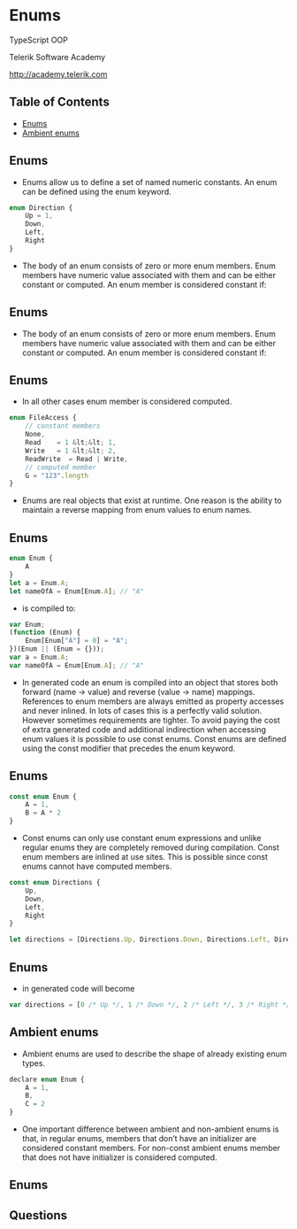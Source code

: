 <!-- section start -->
<!-- attr: { id:'', class:'slide-title', showInPresentation:true, hasScriptWrapper:true } -->
# Enums
<article class="signature">
	<p class="signature-course">TypeScript OOP</p>
	<p class="signature-initiative">Telerik Software Academy</p>
	<a href="http://academy.telerik.com" class="signature-link">http://academy.telerik.com</a>
</div>


<!-- attr: { showInPresentation:true, hasScriptWrapper:true } -->
# Table of Contents
- [Enums](#enums)
- [Ambient enums](#ambient-enums)






<!-- section start -->
<!-- attr: { id:'enums', class:'slide-section', showInPresentation:true, hasScriptWrapper:true } -->
<!-- # Enums -->


<!-- attr: { showInPresentation:true, hasScriptWrapper:true } -->
# Enums
- Enums allow us to define a set of named numeric constants. An enum can be defined using the enum keyword.

```javascript
enum Direction {
    Up = 1,
    Down,
    Left,
    Right
}

```

- The body of an enum consists of zero or more enum members. Enum members have numeric value associated with them and can be either constant or computed. An enum member is considered constant if:


<!-- attr: { showInPresentation:true, hasScriptWrapper:true } -->
# Enums
- The body of an enum consists of zero or more enum members. Enum members have numeric value associated with them and can be either constant or computed. An enum member is considered constant if:


<!-- attr: { showInPresentation:true, hasScriptWrapper:true } -->
# Enums
- In all other cases enum member is considered computed.

```javascript
enum FileAccess {
    // constant members
    None,
    Read    = 1 &lt;&lt; 1,
    Write   = 1 &lt;&lt; 2,
    ReadWrite  = Read | Write,
    // computed member
    G = "123".length
}

```

- Enums are real objects that exist at runtime. One reason is the ability to maintain a reverse mapping from enum values to enum names.


<!-- attr: { showInPresentation:true, hasScriptWrapper:true } -->
# Enums

```javascript
enum Enum {
    A
}
let a = Enum.A;
let nameOfA = Enum[Enum.A]; // "A"

```

- is compiled to:

```javascript
var Enum;
(function (Enum) {
    Enum[Enum["A"] = 0] = "A";
})(Enum || (Enum = {}));
var a = Enum.A;
var nameOfA = Enum[Enum.A]; // "A"

```

- In generated code an enum is compiled into an object that stores both forward (name -&gt; value) and reverse (value -&gt; name) mappings. References to enum members are always emitted as property accesses and never inlined. In lots of cases this is a perfectly valid solution. However sometimes requirements are tighter. To avoid paying the cost of extra generated code and additional indirection when accessing enum values it is possible to use const enums. Const enums are defined using the const modifier that precedes the enum keyword.


<!-- attr: { showInPresentation:true, hasScriptWrapper:true } -->
# Enums

```javascript
const enum Enum {
    A = 1,
    B = A * 2
}

```

- Const enums can only use constant enum expressions and unlike regular enums they are completely removed during compilation. Const enum members are inlined at use sites. This is possible since const enums cannot have computed members.

```javascript
const enum Directions {
    Up,
    Down,
    Left,
    Right
}

let directions = [Directions.Up, Directions.Down, Directions.Left, Directions.Right]

```



<!-- attr: { showInPresentation:true, hasScriptWrapper:true } -->
# Enums
- in generated code will become

```javascript
var directions = [0 /* Up */, 1 /* Down */, 2 /* Left */, 3 /* Right */];

```





<!-- section start -->
<!-- attr: { id:'ambient-enums', class:'slide-section', showInPresentation:true, hasScriptWrapper:true } -->
<!-- # Ambient enums -->


<!-- attr: { showInPresentation:true, hasScriptWrapper:true } -->
# Ambient enums
- Ambient enums are used to describe the shape of already existing enum types.

```javascript
declare enum Enum {
    A = 1,
    B,
    C = 2
}

```

- One important difference between ambient and non-ambient enums is that, in regular enums, members that don’t have an initializer are considered constant members. For non-const ambient enums member that does not have initializer is considered computed.




<!-- section start -->
<!-- attr: { id:'', class:'slide-questions', showInPresentation:true, hasScriptWrapper:true } -->
# Enums
## Questions




